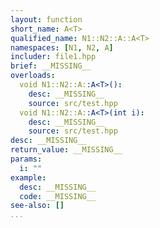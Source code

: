 ```yaml
---
layout: function
short_name: A<T>
qualified_name: N1::N2::A::A<T>
namespaces: [N1, N2, A]
includer: file1.hpp
brief: __MISSING__
overloads:
  void N1::N2::A::A<T>():
    desc: __MISSING__
    source: src/test.hpp
  void N1::N2::A::A<T>(int i):
    desc: __MISSING__
    source: src/test.hpp
desc: __MISSING__
return_value: __MISSING__
params:
  i: ""
example:
  desc: __MISSING__
  code: __MISSING__
see-also: []
...
```

